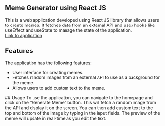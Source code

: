 ## Meme Generator using React JS

This is a web application developed using React JS library that allows users to create memes. It fetches data from an external API and uses hooks like useEffect and useState to manage the state of the application.
<br/>
<a href="https://damymeister.github.io/memegenerator/" target="_blank" >Link to application</a>

## Features

The application has the following features:
<ul>
<li>User interface for creating memes.</li>
<li>Fetches random images from an external API to use as a background for the meme.</li>
<li>Allows users to add custom text to the meme.</li>
</ul>
## Usage
To use the application, you can navigate to the homepage and click on the "Generate Meme" button. This will fetch a random image from the API and display it on the screen.
You can then add custom text to the top and bottom of the image by typing in the input fields. The preview of the meme will update in real-time as you edit the text.
